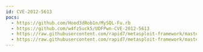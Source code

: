 ```yaml
---
id: CVE-2012-5613
pocs:
  - https://github.com/Hood3dRob1n/MySQL-Fu.rb
  - https://github.com/w4fz5uck5/UDFPwn-CVE-2012-5613
  - https://raw.githubusercontent.com/rapid7/metasploit-framework/master/modules/exploits/windows/mysql/mysql_mof.rb
  - https://raw.githubusercontent.com/rapid7/metasploit-framework/master/modules/exploits/windows/mysql/mysql_start_up.rb
---
```

